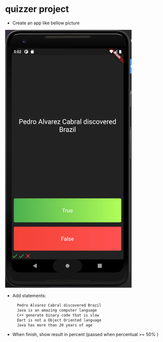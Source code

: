 # quizzer project

- Create an app like bellow picture

![image](files/wireframe.PNG)

- Add statements:

        Pedro Alvarez Cabral discovered Brazil
        Java is an amazing computer language
        C++ generate binary code that is slow
        Dart is not a Object Oriented language
        Java has more than 20 years of age

- When finish, show result in percent (passed when percentual >= 50% )